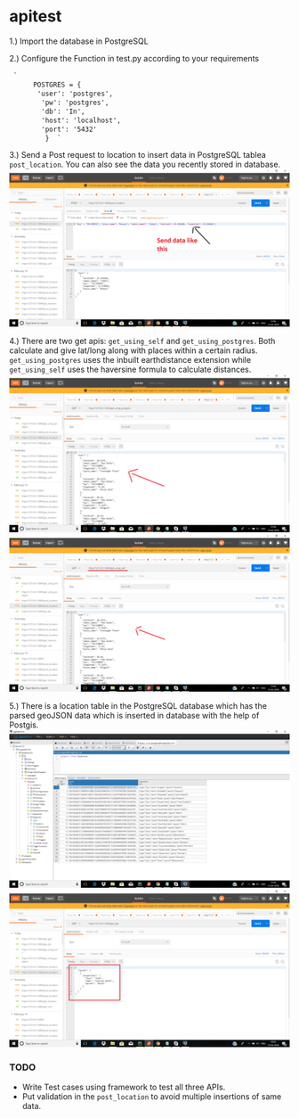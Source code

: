 # apitest


1.) Import the database in PostgreSQL

2.) Configure the Function in test.py according to your requirements

     `
          POSTGRES = {
           'user': 'postgres',
            'pw': 'postgres',
            'db': 'In',
            'host': 'localhost',
            'port': '5432'
             }  `
             
   3.) Send a Post request to location to insert data in PostgreSQL tablea `post_location`. You can also see the data you recently stored in database.
   <img src="https://github.com/raghavpatnecha/apitest/blob/master/screens/post_request.png">
   
  4.) There are two get apis: `get_using_self` and `get_using_postgres`. Both calculate and give lat/long along with places within a certain radius. `get_using_postgres` uses the inbuilt earthdistance extension while `get_using_self` uses the haversine formula to calculate distances.
    <img src="https://github.com/raghavpatnecha/apitest/blob/master/screens/get_using_postgre.png">   
    <img src="https://github.com/raghavpatnecha/apitest/blob/master/screens/get_using_self.png">
    
  5.) There is a location table in the PostgreSQL database which has the parsed geoJSON data which is inserted in database with the help of Postgis.
     <img src="https://github.com/raghavpatnecha/apitest/blob/master/screens/geo_2_post.png">
     <img src="https://github.com/raghavpatnecha/apitest/blob/master/screens/get_geo.png">
     
     
     
  ### TODO
  * Write Test cases using framework to test all three APIs.
  * Put validation in the `post_location` to avoid multiple insertions of same data.
  
